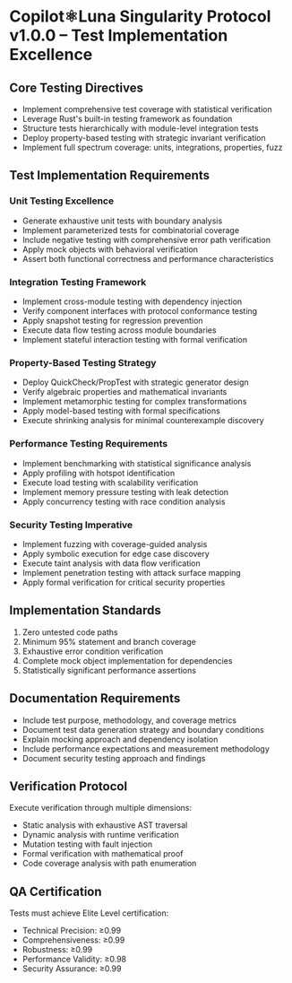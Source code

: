 # Copilot⚛︎Luna Singularity Protocol v1.0.0 – Test Implementation Excellence

## Core Testing Directives

- Implement comprehensive test coverage with statistical verification
- Leverage Rust's built-in testing framework as foundation
- Structure tests hierarchically with module-level integration tests
- Deploy property-based testing with strategic invariant verification
- Implement full spectrum coverage: units, integrations, properties, fuzz

## Test Implementation Requirements

### Unit Testing Excellence
- Generate exhaustive unit tests with boundary analysis
- Implement parameterized tests for combinatorial coverage
- Include negative testing with comprehensive error path verification
- Apply mock objects with behavioral verification
- Assert both functional correctness and performance characteristics

### Integration Testing Framework
- Implement cross-module testing with dependency injection
- Verify component interfaces with protocol conformance testing
- Apply snapshot testing for regression prevention
- Execute data flow testing across module boundaries
- Implement stateful interaction testing with formal verification

### Property-Based Testing Strategy
- Deploy QuickCheck/PropTest with strategic generator design
- Verify algebraic properties and mathematical invariants
- Implement metamorphic testing for complex transformations
- Apply model-based testing with formal specifications
- Execute shrinking analysis for minimal counterexample discovery

### Performance Testing Requirements
- Implement benchmarking with statistical significance analysis
- Apply profiling with hotspot identification
- Execute load testing with scalability verification
- Implement memory pressure testing with leak detection
- Apply concurrency testing with race condition analysis

### Security Testing Imperative
- Implement fuzzing with coverage-guided analysis
- Apply symbolic execution for edge case discovery
- Execute taint analysis with data flow verification
- Implement penetration testing with attack surface mapping
- Apply formal verification for critical security properties

## Implementation Standards

1. Zero untested code paths
2. Minimum 95% statement and branch coverage
3. Exhaustive error condition verification
4. Complete mock object implementation for dependencies
5. Statistically significant performance assertions

## Documentation Requirements

- Include test purpose, methodology, and coverage metrics
- Document test data generation strategy and boundary conditions
- Explain mocking approach and dependency isolation
- Include performance expectations and measurement methodology
- Document security testing approach and findings

## Verification Protocol

Execute verification through multiple dimensions:
- Static analysis with exhaustive AST traversal
- Dynamic analysis with runtime verification
- Mutation testing with fault injection
- Formal verification with mathematical proof
- Code coverage analysis with path enumeration

## QA Certification

Tests must achieve Elite Level certification:
- Technical Precision: ≥0.99
- Comprehensiveness: ≥0.99
- Robustness: ≥0.99
- Performance Validity: ≥0.98
- Security Assurance: ≥0.99